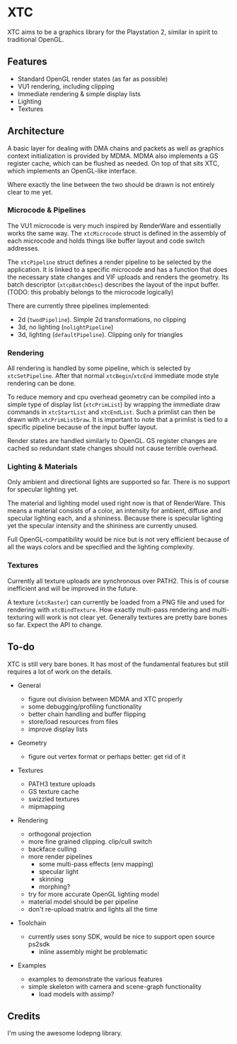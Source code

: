 # XTC

XTC aims to be a graphics library for the Playstation 2,
similar in spirit to traditional OpenGL.

## Features

* Standard OpenGL render states (as far as possible)
* VU1 rendering, including clipping
* Immediate rendering & simple display lists
* Lighting
* Textures

## Architecture

A basic layer for dealing with DMA chains and packets
as well as graphics context initialization is provided by MDMA.
MDMA also implements a GS register cache, which can be flushed as needed.
On top of that sits XTC, which implements an OpenGL-like interface.

Where exactly the line between the two should be drawn
is not entirely clear to me yet.

### Microcode & Pipelines

The VU1 microcode is very much inspired by RenderWare and
essentially works the same way.
The `xtcMicrocode` struct is defined in the assembly of each microcode
and holds things like buffer layout and code switch addresses.

The `xtcPipeline` struct defines a render pipeline to be selected by the application.
It is linked to a specific microcode and has a function that
does the necessary state changes and VIF uploads and renders the geometry.
Its batch descriptor (`xtcpBatchDesc`) describes the layout of the input buffer.
(TODO: this probably belongs to the microcode logically)

There are currently three pipelines implemented:

* 2d (`twodPipeline`). Simple 2d transformations, no clipping
* 3d, no lighting (`nolightPipeline`)
* 3d, lighting (`defaultPipeline`). Clipping only for triangles

### Rendering

All rendering is handled by some pipeline,
which is selected by `xtcSetPipeline`.
After that normal `xtcBegin`/`xtcEnd` immediate mode style rendering can be done.

To reduce memory and cpu overhead geometry can be compiled
into a simple type of display list (`xtcPrimList`)
by wrapping the immediate draw commands in `xtcStartList` and `xtcEndList`.
Such a primlist can then be drawn with `xtcPrimListDraw`.
It is important to note that a primlist is tied to a specific
pipeline because of the input buffer layout.

Render states are handled similarly to OpenGL.
GS register changes are cached so redundant state changes
should not cause terrible overhead.

### Lighting & Materials

Only ambient and directional lights are supported so far.
There is no support for specular lighting yet.

The material and lighting model used right now
is that of RenderWare.
This means a material consists of a color,
an intensity for ambient, diffuse and specular lighting each,
and a shininess.
Because there is specular lighting yet
the specular intensity and the shininess are currently unused.

Full OpenGL-compatibility would be nice
but is not very efficient
because of all the ways colors and be specified
and the lighting complexity.

### Textures

Currently all texture uploads are synchronous over PATH2.
This is of course inefficient and will be improved in the future.

A texture (`xtcRaster`) can currently be loaded from a PNG file
and used for rendering with `xtcBindTexture`.
How exactly multi-pass rendering and multi-texturing will work
is not clear yet.
Generally textures are pretty bare bones so far.
Expect the API to change. 

## To-do

XTC is still very bare bones.
It has most of the fundamental features but
still requires a lot of work on the details.

* General
	* figure out division between MDMA and XTC properly
	* some debugging/profiling functionality
	* better chain handling and buffer flipping
	* store/load resources from files
	* improve display lists

* Geometry
	* figure out vertex format or perhaps better: get rid of it

* Textures
	* PATH3 texture uploads
	* GS texture cache
	* swizzled textures
	* mipmapping

* Rendering
	* orthogonal projection
	* more fine grained clipping. clip/cull switch
	* backface culling
	* more render pipelines
		* some multi-pass effects (env mapping)
		* specular light
		* skinning
		* morphing?
	* try for more accurate OpenGL lighting model
	* material model should be per pipeline
	* don't re-upload matrix and lights all the time

* Toolchain
	* currently uses sony SDK, would be nice to support open source ps2sdk
		* inline assembly might be problematic

* Examples
	* examples to demonstrate the various features
	* simple skeleton with camera and scene-graph functionality
		* load models with assimp?

## Credits

I'm using the awesome lodepng library.
